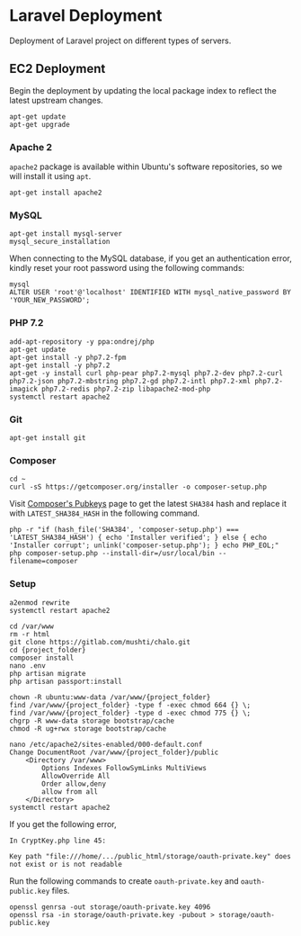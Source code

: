 # Laravel Deployment
Deployment of Laravel project on different types of servers.

## EC2 Deployment
Begin the deployment by updating the local package index to reflect the latest upstream changes.
```
apt-get update
apt-get upgrade
```
### Apache 2
`apache2` package is available within Ubuntu's software repositories, so we will install it using `apt`.
```
apt-get install apache2
```
### MySQL
```
apt-get install mysql-server
mysql_secure_installation
```
When connecting to the MySQL database, if you get an authentication error, kindly reset your root password using the following commands:
```
mysql
ALTER USER 'root'@'localhost' IDENTIFIED WITH mysql_native_password BY 'YOUR_NEW_PASSWORD';
```
### PHP 7.2
```
add-apt-repository -y ppa:ondrej/php
apt-get update
apt-get install -y php7.2-fpm
apt-get install -y php7.2
apt-get -y install curl php-pear php7.2-mysql php7.2-dev php7.2-curl php7.2-json php7.2-mbstring php7.2-gd php7.2-intl php7.2-xml php7.2-imagick php7.2-redis php7.2-zip libapache2-mod-php 
systemctl restart apache2
```
### Git
```
apt-get install git
```
### Composer
```
cd ~
curl -sS https://getcomposer.org/installer -o composer-setup.php
```
Visit [Composer's Pubkeys](https://composer.github.io/pubkeys.html) page to get the latest `SHA384` hash and replace it with `LATEST_SHA384_HASH` in the following command.
```
php -r "if (hash_file('SHA384', 'composer-setup.php') === 'LATEST_SHA384_HASH') { echo 'Installer verified'; } else { echo 'Installer corrupt'; unlink('composer-setup.php'); } echo PHP_EOL;"
php composer-setup.php --install-dir=/usr/local/bin --filename=composer
```
### Setup
```
a2enmod rewrite
systemctl restart apache2
```
```
cd /var/www
rm -r html
git clone https://gitlab.com/mushti/chalo.git
cd {project_folder}
composer install
nano .env
php artisan migrate
php artisan passport:install

chown -R ubuntu:www-data /var/www/{project_folder}
find /var/www/{project_folder} -type f -exec chmod 664 {} \;
find /var/www/{project_folder} -type d -exec chmod 775 {} \;
chgrp -R www-data storage bootstrap/cache
chmod -R ug+rwx storage bootstrap/cache

nano /etc/apache2/sites-enabled/000-default.conf
Change DocumentRoot /var/www/{project_folder}/public
    <Directory /var/www>
        Options Indexes FollowSymLinks MultiViews
        AllowOverride All
        Order allow,deny
        allow from all
    </Directory>
systemctl restart apache2
```
If you get the following error,
```
In CryptKey.php line 45:

Key path "file:///home/.../public_html/storage/oauth-private.key" does not exist or is not readable
 ```
Run the following commands to create `oauth-private.key` and `oauth-public.key` files.
```
openssl genrsa -out storage/oauth-private.key 4096
openssl rsa -in storage/oauth-private.key -pubout > storage/oauth-public.key
```
